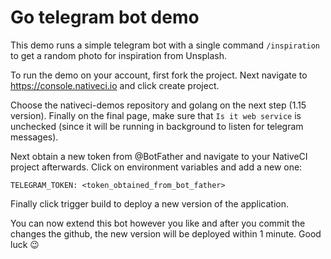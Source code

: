# Go telegram bot demo

This demo runs a simple telegram bot with a single command ```/inspiration``` to get a random photo for inspiration from Unsplash.

To run the demo on your account, first fork the project. Next navigate to https://console.nativeci.io and click create project.

Choose the nativeci-demos repository and golang on the next step (1.15 version). Finally on the final page, make sure that ```Is it web service``` is unchecked (since it will be running in background to listen for telegram messages).

Next obtain a new token from @BotFather and navigate to your NativeCI project afterwards. Click on environment variables and add a new one:
```
TELEGRAM_TOKEN: <token_obtained_from_bot_father>
```
Finally click trigger build to deploy a new version of the application.

You can now extend this bot however you like and after you commit the changes the github, the new version will be deployed within 1 minute. Good luck 😉